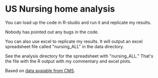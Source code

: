 # US Nursing home analysis
You can load up the code in R-studio and run it and replicate my results.

Nobody has pointed out any bugs in the code.

You can also use excel to replicate my results. It will output an excel spreadsheet file called "nursing_ALL" in the data directory.

See the analysis directory for the spreadsheet with 
"nursing_ALL." That's the file with the R output with my commentary and excel plots.

Based on [data avaiable from CMS](https://data.cms.gov/covid-19/covid-19-nursing-home-data).